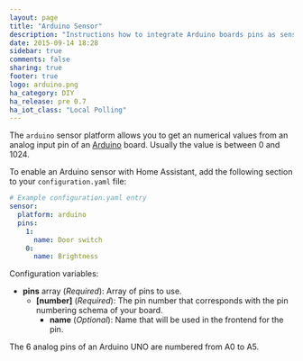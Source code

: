```yaml
---
layout: page
title: "Arduino Sensor"
description: "Instructions how to integrate Arduino boards pins as sensors within Home Assistant."
date: 2015-09-14 18:28
sidebar: true
comments: false
sharing: true
footer: true
logo: arduino.png
ha_category: DIY
ha_release: pre 0.7
ha_iot_class: "Local Polling"
---
```



The `arduino` sensor platform allows you to get an numerical values from an analog input pin of an [Arduino](https://www.arduino.cc/) board. Usually the value is between 0 and 1024. 

To enable an Arduino sensor with Home Assistant, add the following section to your `configuration.yaml` file:

```yaml
# Example configuration.yaml entry
sensor:
  platform: arduino
  pins:
    1:
      name: Door switch
    0:
      name: Brightness

```

Configuration variables:

- **pins** array (*Required*): Array of pins to use.
  - **[number]** (*Required*): The pin number that corresponds with the pin numbering schema of your board.
    - **name** (*Optional*): Name that will be used in the frontend for the pin.

The 6 analog pins of an Arduino UNO are numbered from A0 to A5.

